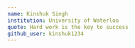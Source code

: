 ```yaml
---
name: Kinshuk Singh
institution: University of Waterloo
quote: Hard work is the key to success
github_user: kinshuk1234
---
```

